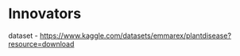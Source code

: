 # Innovators                                                    
dataset - https://www.kaggle.com/datasets/emmarex/plantdisease?resource=download   
   
